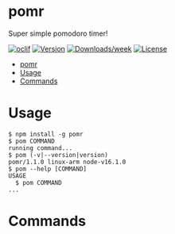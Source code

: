 # pomr

Super simple pomodoro timer!

[![oclif](https://img.shields.io/badge/cli-oclif-brightgreen.svg)](https://oclif.io)
[![Version](https://img.shields.io/npm/v/pomr.svg)](https://npmjs.org/package/pomr)
[![Downloads/week](https://img.shields.io/npm/dw/pomr.svg)](https://npmjs.org/package/pomr)
[![License](https://img.shields.io/npm/l/pomr.svg)](https://github.com/Twitchkidd/pomr/blob/master/package.json)

<!-- toc -->

- [pomr](#pomr)
- [Usage](#usage)
- [Commands](#commands)
<!-- tocstop -->

# Usage

<!-- usage -->

```sh-session
$ npm install -g pomr
$ pom COMMAND
running command...
$ pom (-v|--version|version)
pomr/1.1.0 linux-arm node-v16.1.0
$ pom --help [COMMAND]
USAGE
  $ pom COMMAND
...
```

<!-- usagestop -->

# Commands

<!-- commands -->

<!-- commandsstop -->
